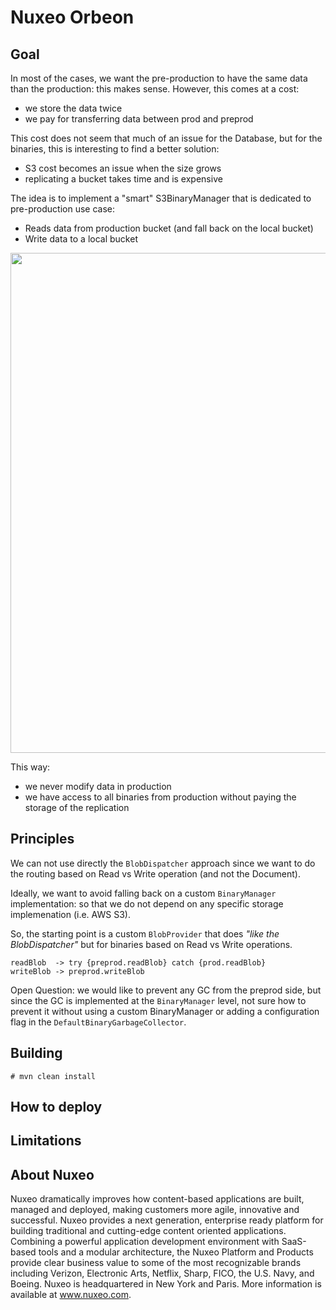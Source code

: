 # Nuxeo Orbeon

## Goal

In most of the cases, we want the pre-production to have the same data than the production: this makes sense. However, this comes at a cost:

 - we store the data twice
 - we pay for transferring data between prod and preprod

This cost does not seem that much of an issue for the Database, but for the binaries, this is interesting to find a better solution:

 - S3 cost becomes an issue when the size grows
 - replicating a bucket takes time and is expensive

The idea is to implement a "smart" S3BinaryManager that is dedicated to pre-production use case:

 - Reads data from production bucket (and fall back on the local bucket)
 - Write data to a local bucket

<img src="https://www.lucidchart.com/publicSegments/view/bda384f8-15c2-482d-83ed-36feae3738e3/image.png" width="800px"/>

This way:

 - we never modify data in production
 - we have access to all binaries from production without paying the storage of the replication

## Principles

We can not use directly the `BlobDispatcher` approach since we want to do the routing based on Read vs Write operation (and not the Document).

Ideally, we want to avoid falling back on a custom `BinaryManager` implementation: so that we do not depend on any specific storage implemenation (i.e. AWS S3).

So, the starting point is a custom `BlobProvider` that does *"like the BlobDispatcher"* but for binaries based on Read vs Write operations.

    readBlob  -> try {preprod.readBlob} catch {prod.readBlob}
    writeBlob -> preprod.writeBlob

Open Question: we would like to prevent any GC from the preprod side, but since the GC is implemented at the `BinaryManager` level, not sure how to prevent it without using a custom BinaryManager or adding a configuration flag in the `DefaultBinaryGarbageCollector`.

## Building

    # mvn clean install

## How to deploy 



## Limitations


## About Nuxeo

Nuxeo dramatically improves how content-based applications are built, managed and deployed, making customers more agile, innovative and successful. Nuxeo provides a next generation, enterprise ready platform for building traditional and cutting-edge content oriented applications. Combining a powerful application development environment with SaaS-based tools and a modular architecture, the Nuxeo Platform and Products provide clear business value to some of the most recognizable brands including Verizon, Electronic Arts, Netflix, Sharp, FICO, the U.S. Navy, and Boeing. Nuxeo is headquartered in New York and Paris. More information is available at www.nuxeo.com.
